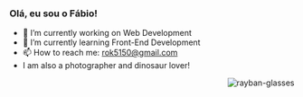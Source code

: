 ### Olá, eu sou o Fábio!

- 🔭 I’m currently working on Web Development
- 🌱 I’m currently learning Front-End Development
- 📫 How to reach me: rok5150@gmail.com
- I am also a photographer and dinosaur lover!

<img align="right" alt="rayban-glasses" src="https://media.giphy.com/media/c9aZp1qZ38AFO/giphy.gif">


